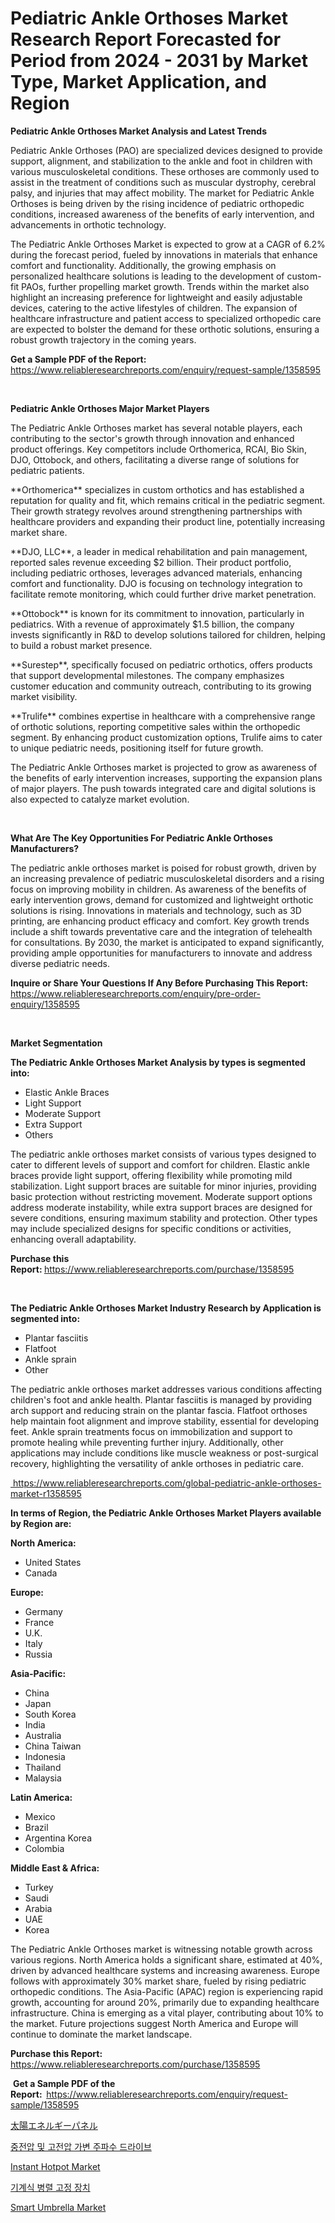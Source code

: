 <p><h1>Pediatric Ankle Orthoses Market Research Report Forecasted for Period from 2024 -  2031 by Market Type, Market Application, and Region</h1></p><p><strong>Pediatric Ankle Orthoses Market Analysis and Latest Trends</strong></p>
<p><p>Pediatric Ankle Orthoses (PAO) are specialized devices designed to provide support, alignment, and stabilization to the ankle and foot in children with various musculoskeletal conditions. These orthoses are commonly used to assist in the treatment of conditions such as muscular dystrophy, cerebral palsy, and injuries that may affect mobility. The market for Pediatric Ankle Orthoses is being driven by the rising incidence of pediatric orthopedic conditions, increased awareness of the benefits of early intervention, and advancements in orthotic technology.</p><p>The Pediatric Ankle Orthoses Market is expected to grow at a CAGR of 6.2% during the forecast period, fueled by innovations in materials that enhance comfort and functionality. Additionally, the growing emphasis on personalized healthcare solutions is leading to the development of custom-fit PAOs, further propelling market growth. Trends within the market also highlight an increasing preference for lightweight and easily adjustable devices, catering to the active lifestyles of children. The expansion of healthcare infrastructure and patient access to specialized orthopedic care are expected to bolster the demand for these orthotic solutions, ensuring a robust growth trajectory in the coming years.</p></p>
<p><strong>Get a Sample PDF of the Report:&nbsp;</strong> <a href="https://www.reliableresearchreports.com/enquiry/request-sample/1358595">https://www.reliableresearchreports.com/enquiry/request-sample/1358595</a></p>
<p>&nbsp;</p>
<p><strong>Pediatric Ankle Orthoses Major Market Players</strong></p>
<p><p>The Pediatric Ankle Orthoses market has several notable players, each contributing to the sector's growth through innovation and enhanced product offerings. Key competitors include Orthomerica, RCAI, Bio Skin, DJO, Ottobock, and others, facilitating a diverse range of solutions for pediatric patients.</p><p>**Orthomerica** specializes in custom orthotics and has established a reputation for quality and fit, which remains critical in the pediatric segment. Their growth strategy revolves around strengthening partnerships with healthcare providers and expanding their product line, potentially increasing market share.</p><p>**DJO, LLC**, a leader in medical rehabilitation and pain management, reported sales revenue exceeding $2 billion. Their product portfolio, including pediatric orthoses, leverages advanced materials, enhancing comfort and functionality. DJO is focusing on technology integration to facilitate remote monitoring, which could further drive market penetration.</p><p>**Ottobock** is known for its commitment to innovation, particularly in pediatrics. With a revenue of approximately $1.5 billion, the company invests significantly in R&D to develop solutions tailored for children, helping to build a robust market presence.</p><p>**Surestep**, specifically focused on pediatric orthotics, offers products that support developmental milestones. The company emphasizes customer education and community outreach, contributing to its growing market visibility.</p><p>**Trulife** combines expertise in healthcare with a comprehensive range of orthotic solutions, reporting competitive sales within the orthopedic segment. By enhancing product customization options, Trulife aims to cater to unique pediatric needs, positioning itself for future growth.</p><p>The Pediatric Ankle Orthoses market is projected to grow as awareness of the benefits of early intervention increases, supporting the expansion plans of major players. The push towards integrated care and digital solutions is also expected to catalyze market evolution.</p></p>
<p>&nbsp;</p>
<p><strong>What Are The Key Opportunities For Pediatric Ankle Orthoses Manufacturers?</strong></p>
<p><p>The pediatric ankle orthoses market is poised for robust growth, driven by an increasing prevalence of pediatric musculoskeletal disorders and a rising focus on improving mobility in children. As awareness of the benefits of early intervention grows, demand for customized and lightweight orthotic solutions is rising. Innovations in materials and technology, such as 3D printing, are enhancing product efficacy and comfort. Key growth trends include a shift towards preventative care and the integration of telehealth for consultations. By 2030, the market is anticipated to expand significantly, providing ample opportunities for manufacturers to innovate and address diverse pediatric needs.</p></p>
<p><strong>Inquire or Share Your Questions If Any Before Purchasing This Report:</strong> <a href="https://www.reliableresearchreports.com/enquiry/pre-order-enquiry/1358595">https://www.reliableresearchreports.com/enquiry/pre-order-enquiry/1358595</a></p>
<p>&nbsp;</p>
<p><strong>Market Segmentation</strong></p>
<p><strong>The Pediatric Ankle Orthoses Market Analysis by types is segmented into:</strong></p>
<p><ul><li>Elastic Ankle Braces</li><li>Light Support</li><li>Moderate Support</li><li>Extra Support</li><li>Others</li></ul></p>
<p><p>The pediatric ankle orthoses market consists of various types designed to cater to different levels of support and comfort for children. Elastic ankle braces provide light support, offering flexibility while promoting mild stabilization. Light support braces are suitable for minor injuries, providing basic protection without restricting movement. Moderate support options address moderate instability, while extra support braces are designed for severe conditions, ensuring maximum stability and protection. Other types may include specialized designs for specific conditions or activities, enhancing overall adaptability.</p></p>
<p><strong>Purchase this Report:&nbsp;</strong><a href="https://www.reliableresearchreports.com/purchase/1358595">https://www.reliableresearchreports.com/purchase/1358595</a></p>
<p>&nbsp;</p>
<p><strong>The Pediatric Ankle Orthoses Market Industry Research by Application is segmented into:</strong></p>
<p><ul><li>Plantar fasciitis</li><li>Flatfoot</li><li>Ankle sprain</li><li>Other</li></ul></p>
<p><p>The pediatric ankle orthoses market addresses various conditions affecting children's foot and ankle health. Plantar fasciitis is managed by providing arch support and reducing strain on the plantar fascia. Flatfoot orthoses help maintain foot alignment and improve stability, essential for developing feet. Ankle sprain treatments focus on immobilization and support to promote healing while preventing further injury. Additionally, other applications may include conditions like muscle weakness or post-surgical recovery, highlighting the versatility of ankle orthoses in pediatric care.</p></p>
<p><a href="https://www.reliableresearchreports.com/global-pediatric-ankle-orthoses-market-r1358595">&nbsp;https://www.reliableresearchreports.com/global-pediatric-ankle-orthoses-market-r1358595</a></p>
<p><strong>In terms of Region, the Pediatric Ankle Orthoses Market Players available by Region are:</strong></p>
<p>
    <p> <strong> North America: </strong>
        <ul>
            <li>United States</li>
            <li>Canada</li>
        </ul>
        </p> 
    <p> <strong> Europe: </strong>
        <ul>
            <li>Germany</li>
            <li>France</li>
            <li>U.K.</li>
            <li>Italy</li>
            <li>Russia</li>
        </ul>
        </p> 
    <p> <strong> Asia-Pacific: </strong>
        <ul>
            <li>China</li>
            <li>Japan</li>
            <li>South Korea</li>
            <li>India</li>
            <li>Australia</li>
            <li>China Taiwan</li>
            <li>Indonesia</li>
            <li>Thailand</li>
            <li>Malaysia</li>
        </ul>
        </p> 
    <p> <strong> Latin America: </strong>
        <ul>
            <li>Mexico</li>
            <li>Brazil</li>
            <li>Argentina Korea</li>
            <li>Colombia</li>
        </ul>
        </p> 
    <p> <strong> Middle East & Africa: </strong>
        <ul>
            <li>Turkey</li>
            <li>Saudi</li>
            <li>Arabia</li>
            <li>UAE</li>
            <li>Korea</li>
        </ul>
    </p>
    </p>
<p><p>The Pediatric Ankle Orthoses market is witnessing notable growth across various regions. North America holds a significant share, estimated at 40%, driven by advanced healthcare systems and increasing awareness. Europe follows with approximately 30% market share, fueled by rising pediatric orthopedic conditions. The Asia-Pacific (APAC) region is experiencing rapid growth, accounting for around 20%, primarily due to expanding healthcare infrastructure. China is emerging as a vital player, contributing about 10% to the market. Future projections suggest North America and Europe will continue to dominate the market landscape.</p></p>
<p><strong>Purchase this Report: </strong><a href="https://www.reliableresearchreports.com/purchase/1358595">https://www.reliableresearchreports.com/purchase/1358595</a></p>
<p>&nbsp;<strong>Get a Sample PDF of the Report:&nbsp;&nbsp;</strong><a href="https://www.reliableresearchreports.com/enquiry/request-sample/1358595">https://www.reliableresearchreports.com/enquiry/request-sample/1358595</a></p>
<p><strong></strong></p>
<p><p><a href="https://medium.com/@isaurapx9xsianez/solar-energy-panel-market-%E3%81%AE%E3%82%B0%E3%83%AD%E3%83%BC%E3%83%90%E3%83%AB%E5%B8%82%E5%A0%B4%E6%A6%82%E8%A6%81%E3%81%AF-%E4%B8%96%E7%95%8C%E3%81%8A%E3%82%88%E3%81%B3%E4%B8%BB%E8%A6%81%E5%B8%82%E5%A0%B4%E3%81%AB%E3%81%8A%E3%81%91%E3%82%8B%E6%A5%AD%E7%95%8C%E3%81%AB%E5%BD%B1%E9%9F%BF%E3%82%92%E4%B8%8E%E3%81%88%E3%82%8B%E4%B8%BB%E8%A6%81%E3%81%AA%E3%83%88%E3%83%AC%E3%83%B3%E3%83%89%E3%81%AB%E3%81%A4%E3%81%84%E3%81%A6-%E7%8B%AC%E8%87%AA%E3%81%AE%E8%A6%96%E7%82%B9%E3%82%92%E6%8F%90%E4%BE%9B%E3%81%97%E3%81%BE%E3%81%99-cc02383e7ec7">太陽エネルギーパネル</a></p><p><a href="https://medium.com/@karlbucktrridge6874/medium-high-voltage-variable-frequency-drive-market-%EC%9D%98-%EA%B8%80%EB%A1%9C%EB%B2%8C-%EC%8B%9C%EC%9E%A5-%EA%B0%9C%EC%9A%94%EB%8A%94-%EC%A0%84-%EC%84%B8%EA%B3%84-%EB%B0%8F-%EC%A3%BC%EC%9A%94-%EC%8B%9C%EC%9E%A5%EC%9D%98-%EC%82%B0%EC%97%85%EC%97%90-%EC%98%81%ED%96%A5%EC%9D%84-%EB%AF%B8%EC%B9%98%EB%8A%94-%EC%A3%BC%EC%9A%94-626bdd55be02">중전압 및 고전압 가변 주파수 드라이브</a></p><p><a href="https://www.linkedin.com/pulse/instant-hotpot-market-insights-product-type-application-trends-kz0wf?trackingId=CSrNtr0LTeCrDxXPTfj4zg%3D%3D">Instant Hotpot Market</a></p><p><a href="https://medium.com/@karlbucktrridge6874/mechanical-parallel-fixture-market-%EC%9D%98-%EA%B8%80%EB%A1%9C%EB%B2%8C-%EC%8B%9C%EC%9E%A5-%EA%B0%9C%EC%9A%94%EB%8A%94-%EC%A0%84-%EC%84%B8%EA%B3%84-%EB%B0%8F-%EC%A3%BC%EC%9A%94-%EC%8B%9C%EC%9E%A5%EC%9D%98-%EC%82%B0%EC%97%85%EC%97%90-%EC%98%81%ED%96%A5%EC%9D%84-%EB%AF%B8%EC%B9%98%EB%8A%94-%EC%A3%BC%EC%9A%94-%ED%8A%B8%EB%A0%8C%EB%93%9C%EC%97%90-%EB%8C%80%ED%95%9C-%EB%8F%85%ED%8A%B9%ED%95%9C-%EA%B4%80%EC%A0%90%EC%9D%84-ba9c629ea3bc">기계식 병렬 고정 장치</a></p><p><a href="https://www.linkedin.com/pulse/global-smart-umbrella-market-opportunities-challenges2024-bb2hf?trackingId=VBwMnfgqSiG%2Fm1nWxFbvcg%3D%3D">Smart Umbrella Market</a></p></p>